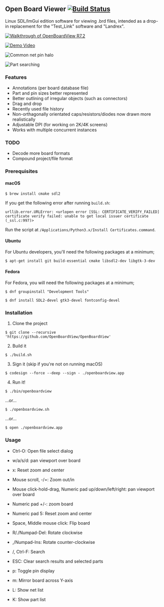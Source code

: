 ## Open Board Viewer [![Build Status](https://travis-ci.org/OpenBoardView/OpenBoardView.svg?branch=master)](https://travis-ci.org/OpenBoardView/OpenBoardView)

Linux SDL/ImGui edition software for viewing .brd files, intended as a drop-in
replacement for the "Test_Link" software and "Landrex".


[![Walkthrough of OpenBoardView R7.2](http://img.youtube.com/vi/6CrNRo1UP5g/0.jpg)](http://www.youtube.com/watch?v=6CrNRo1UP5g "OpenBoardView R7.2 demonstration, with voice-over")

[![Demo Video](https://github.com/OpenBoardView/OpenBoardView/blob/master/asset/screenshot.png)]()


![Common net pin halo](https://github.com/OpenBoardView/OpenBoardView/blob/master/asset/screenshot-halo.png)

![Part searching](https://github.com/OpenBoardView/OpenBoardView/blob/master/asset/screenshot-partsearch.png)


### Features

- Annotations (per board database file)
- Part and pin sizes better represented
- Better outlining of irregular objects (such as connectors)
- Drag and drop
- Recently used file history
- Non-orthagonally orientated caps/resistors/diodes now drawn more realistically
- Adjustable DPI (for working on 2K/4K screens)
- Works with multiple concurrent instances


### TODO

- Decode more board formats
- Compound project/file format


### Prerequisites

#### macOS
	$ brew install cmake sdl2

If you get the following error after running `build.sh`:

	urllib.error.URLError: <urlopen error [SSL: CERTIFICATE_VERIFY_FAILED] certificate verify failed: unable to get local issuer certificate (_ssl.c:997)>


Run the script at `/Applications/Python3.x/Install Certificates.command`.


#### Ubuntu

For Ubuntu developers, you'll need the following packages at a minimum;

	$ apt-get install git build-essential cmake libsdl2-dev libgtk-3-dev

#### Fedora

For Fedora, you will need the following packages at a minimum;

	$ dnf groupinstall "Development Tools"

	$ dnf install SDL2-devel gtk3-devel fontconfig-devel

### Installation

1. Clone the project
```
$ git clone --recursive 'https://github.com/OpenBoardView/OpenBoardView'
```
2. Build it
```
$ ./build.sh
```
3. Sign it (skip if you're not on running macOS)
```
$ codesign --force --deep --sign - ./openboardview.app
```
4. Run it!
```
$ ./bin/openboardview
```
...or...
```
$ ./openboardview.sh
```
...or...
```
$ open ./openboardview.app
```

### Usage

- Ctrl-O: Open file select dialog

- w/a/s/d: pan viewport over board
- x: Reset zoom and center
- Mouse scroll, -/=: Zoom out/in
- Mouse click-hold-drag, Numeric pad up/down/left/right: pan viewport over board
- Numeric pad +/-: zoom board
- Numeric pad 5: Reset zoom and center
- Space, Middle mouse click: Flip board
- R/./Numpad-Del: Rotate clockwise
- ,/Numpad-Ins: Rotate counter-clockwise

- /, Ctrl-F: Search
- ESC: Clear search results and selected parts

- p: Toggle pin display
- m: Mirror board across Y-axis

- L: Show net list
- K: Show part list
